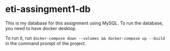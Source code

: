 # eti-assingment1-db

This is my database for this assignment using MySQL. To run the database, you need to have docker desktop.

To run it, run `docker-compose down --volumes && docker-compose up --build` in the command prompt of the project.
